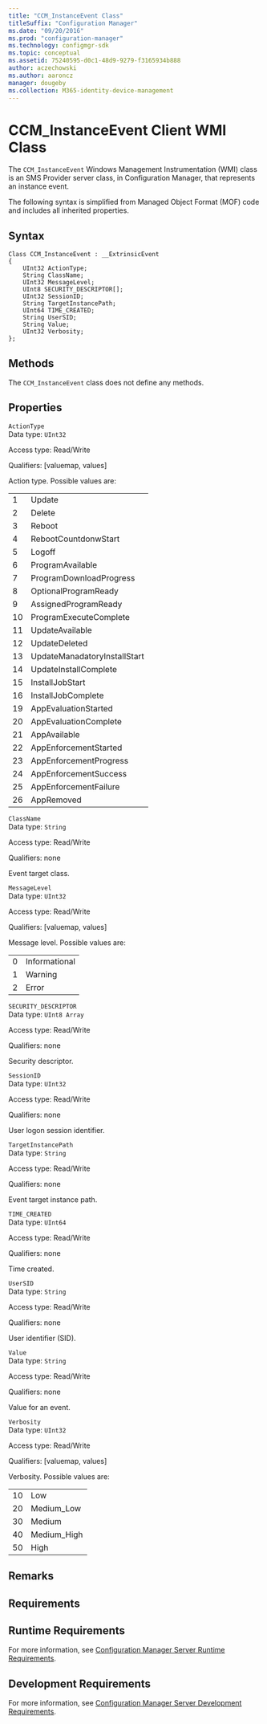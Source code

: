 ```yaml
---
title: "CCM_InstanceEvent Class"
titleSuffix: "Configuration Manager"
ms.date: "09/20/2016"
ms.prod: "configuration-manager"
ms.technology: configmgr-sdk
ms.topic: conceptual
ms.assetid: 75240595-d0c1-48d9-9279-f3165934b888
author: aczechowski
ms.author: aaroncz
manager: dougeby
ms.collection: M365-identity-device-management
---
```

# CCM_InstanceEvent Client WMI Class
The `CCM_InstanceEvent` Windows Management Instrumentation (WMI) class is an SMS Provider server class, in Configuration Manager, that represents an instance event.   

 The following syntax is simplified from Managed Object Format (MOF) code and includes all inherited properties.  

## Syntax  

```  
Class CCM_InstanceEvent : __ExtrinsicEvent  
{  
    UInt32 ActionType;  
    String ClassName;  
    UInt32 MessageLevel;  
    UInt8 SECURITY_DESCRIPTOR[];  
    UInt32 SessionID;  
    String TargetInstancePath;  
    UInt64 TIME_CREATED;  
    String UserSID;  
    String Value;  
    UInt32 Verbosity;  
};  
```  

## Methods  
 The `CCM_InstanceEvent` class does not define any methods.  

## Properties  
 `ActionType`  
 Data type: `UInt32`  

 Access type: Read/Write  

 Qualifiers: [valuemap, values]  

 Action type. Possible values are:    

|||  
|-|-|  
|1|Update|  
|2|Delete|  
|3|Reboot|  
|4|RebootCountdonwStart|  
|5|Logoff|  
|6|ProgramAvailable|  
|7|ProgramDownloadProgress|  
|8|OptionalProgramReady|  
|9|AssignedProgramReady|  
|10|ProgramExecuteComplete|  
|11|UpdateAvailable|  
|12|UpdateDeleted|  
|13|UpdateManadatoryInstallStart|  
|14|UpdateInstallComplete|  
|15|InstallJobStart|  
|16|InstallJobComplete|  
|19|AppEvaluationStarted|  
|20|AppEvaluationComplete|  
|21|AppAvailable|  
|22|AppEnforcementStarted|  
|23|AppEnforcementProgress|  
|24|AppEnforcementSuccess|  
|25|AppEnforcementFailure|  
|26|AppRemoved|  

 `ClassName`  
 Data type: `String`  

 Access type: Read/Write  

 Qualifiers: none  

 Event target class.    

 `MessageLevel`  
 Data type: `UInt32`  

 Access type: Read/Write  

 Qualifiers: [valuemap, values]  

 Message level. Possible values are:    

|||  
|-|-|  
|0|Informational|  
|1|Warning|  
|2|Error|  

 `SECURITY_DESCRIPTOR`  
 Data type: `UInt8 Array`  

 Access type: Read/Write  

 Qualifiers: none  

 Security descriptor.   

 `SessionID`  
 Data type: `UInt32`  

 Access type: Read/Write  

 Qualifiers: none  

 User logon session identifier.   

 `TargetInstancePath`  
 Data type: `String`  

 Access type: Read/Write  

 Qualifiers: none  

 Event target instance path.    

 `TIME_CREATED`  
 Data type: `UInt64`  

 Access type: Read/Write  

 Qualifiers: none  

 Time created.   

 `UserSID`  
 Data type: `String`  

 Access type: Read/Write  

 Qualifiers: none  

 User identifier (SID).    

 `Value`  
 Data type: `String`  

 Access type: Read/Write  

 Qualifiers: none  

 Value for an event.    

 `Verbosity`  
 Data type: `UInt32`  

 Access type: Read/Write  

 Qualifiers: [valuemap, values]  

 Verbosity. Possible values are:  

|||  
|-|-|  
|10|Low|  
|20|Medium_Low|  
|30|Medium|  
|40|Medium_High|  
|50|High|  

## Remarks  

## Requirements  

## Runtime Requirements  
 For more information, see [Configuration Manager Server Runtime Requirements](../../../../../develop/core/reqs/server-runtime-requirements.md).  

## Development Requirements  
 For more information, see [Configuration Manager Server Development Requirements](../../../../../develop/core/reqs/server-development-requirements.md).
